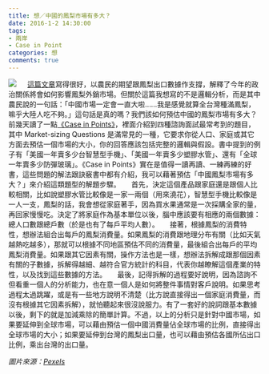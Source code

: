 ```yaml
---
title: 想／中國的鳳梨市場有多大？
date: 2016-1-2 14:30:00
tags: 
- 兩岸
- Case in Point
categories: 想
comments: true
---
```

![](cover.jpeg)
　
[這篇文章](https://www.twreporter.org/a/pineapple-taiwan)寫得很好，以農民的期望跟鳳梨出口數據作支撐，解釋了今年的政治關係將會如何影響鳳梨外銷市場。但關於這篇我想寫的不是邏輯分析，而是其中農民說的一句話：「中國市場一定會一直大啦……我是感覺就算全台灣種滿鳳梨，嘛乎大陸人吃不夠。」這句話是真的嗎？我們該如何預估中國的鳳梨市場有多大？<!--more-->
　
前幾天讀了一點[《Case in Points》](http://www.amazon.com/Case-In-Point-Interview-Preparation/dp/0971015880)，裡面介紹到四種諮詢面試最常考到的題目，其中 Market-sizing Questions 是滿常見的一種，它要求你從人口、家庭或其它方面去預估一個市場的大小，你的回答應該包括完整的邏輯與假設。書中提到的例子有「美國一年賣多少台智慧型手機」、「美國一年賣多少塑膠水管」、還有「全球一年賣多少防彈玻璃」。《Case in Points》實在是值得一讀再讀、一練再練的好書，這些問題的解法跟訣竅書中都有介紹，我可以藉著預估「中國鳳梨市場有多大？」來介紹這類題型的解題步驟。
　
首先，決定這個產品跟家庭還是跟個人比較相關，比如說塑膠水管比較像是一家一兩個（用來澆花），智慧型手機比較像是一人一支，鳳梨的話，我會想從家庭著手，因為買水果通常是一次採購全家的量，再回家慢慢吃。決定了將家庭作為基本單位以後，腦中應該要有相應的兩個數據：總人口數跟總戶數（於是也有了每戶平均人數）。
　
接著，根據鳳梨的消費特性，想辦法組合出每戶的鳳梨消費量。如果鳳梨的消費跟地理分布有關（比如天氣越熱吃越多），那就可以根據不同地區預估不同的消費量，最後組合出每戶的平均鳳梨消費量。如果跟其它因素有關，操作方法也是一樣，想辦法拆解成跟那個因素有關的子數據，拆解得越細、越符合官方統計的科目，代表你越瞭解這個產業的特性，以及找到這些數據的方法。
　
最後，記得拆解的過程要好說明，因為諮詢不但看重一個人的分析能力，也在意一個人是如何將整件事情對客戶說明。如果思考過程太過跳躍，或是有一些地方說明不清楚（比方說直接得出一個家庭消費量，而沒有根據其它因素拆解），就怕聽起來很沒說服力。有了一套好的說詞跟基本數據以後，剩下的就是加減乘除的簡單計算。不過，以上的分析只是針對中國市場，如果要延伸到全球市場，可以藉由預估一個中國消費量佔全球市場的比例，直接得出全球市場的大小；如果要延伸到台灣的鳳梨出口量，也可以藉由預估各國所佔出口比例，乘出台灣的出口量。

*圖片來源：[Pexels](https://www.pexels.com/)*
